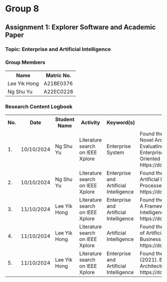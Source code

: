 # Group 8 
<!DOCTYPE html>
<html lang="en">

<body>

<h2>Assignment 1: Explorer Software and Academic Paper</h2>

<div class="group-section">
    <h3>Topic: Enterprise and Artificial Intelligence</h3>
    <h3>Group Members</h3>
    <table>
        <tr>
            <th>Name</th>
            <th>Matric No.</th>
        </tr>
        <tr>
            <td>Lee Yik Hong</td>
            <td>A21BE0376</td>
        </tr>
        <tr>
            <td>Ng Shu Yu</td>
            <td>A22EC0228</td>
        </tr>
    </table>
</div>

<div class="logbook-section">
    <h3>Research Content Logbook</h3>
    <table>
        <tr>
            <th>No.</th>
            <th>Date</th>
            <th>Student Name</th>
            <th>Activity</th>
            <th>Keyword(s)</th>
            <th>Outcome</th>
        </tr>
        <tr>
            <td>1.</td>
            <td>10/10/2024</td>
            <td>Ng Shu Yu</td>
            <td>Literature search on IEEE Xplore</td>
            <td>Enterprise System</td>
            <td>Found the paper M.R Majedi, & Osman, K. A. (2008). A Novel Architectural Design Model for Enterprise Systems: Evaluating Enterprise Resource Planning System and Enterprise Application Integration Against Service Oriented Architecture. https://doi.org/10.1109/icpca.2008.4783558

</td>
        </tr>
        <tr>
            <td>2.</td>
            <td>10/10/2024</td>
            <td>Ng Shu Yu</td>
            <td>Literature search on IEEE Xplore</td>
            <td>Enterprise and Artificial Intelligence</td>
            <td>Found the paper Kiril Anguelov. (2021). Applications of Artificial Intelligence for Optimization of Business Processes in Enterprise Resource Planning Systems. https://doi.org/10.1109/electronica52725.2021.9513677</td>
  <tr>
            <td>3.</td>
            <td>11/10/2024</td>
            <td>Lee Yik Hong</td>
            <td>Literature search on IEEE Xplore</td>
            <td>Enterprise and Artificial Intelligence</td>
            <td>Found the paper M. A. Nortje and S. S. Grobbelaar. (2020). A Framework for the Implementation of Artificial Intelligence in Business Enterprises: A Readiness Model. https://doi.org/10.1109/ICE/ITMC49519.2020.9198436</td>
        </tr>
        <tr>
            <td>4.</td>
            <td>11/10/2024</td>
            <td>Lee Yik Hong</td>
            <td>Literature search on IEEE Xplore</td>
            <td>Artificial Intelligence</td>
            <td>Found the paper N. Singh and S. S. Chouhan. (2021). Role of Artificial Intelligence for Development of Intelligent Business Systems.
https://doi.org/10.1109/iSES52644.2021.00092 </td>
        </tr>
        <tr>
            <td>5.</td>
            <td>11/10/2024</td>
            <td>Lee Yik Hong</td>
            <td>Literature search on IEEE Xplore</td>
            <td>Enterprise and Artificial Intelligence</td>
            <td>Found the paper J. D. Rittelmeyer and K. Sandkuhl. (2021). Effects of Artificial Intelligence on Enterprise Architectures - A Structured Literature Review. https://doi.org/10.1109/EDOCW52865.2021.00042 </td>
        </tr>
    </table>
</div>

</body>
</html>
